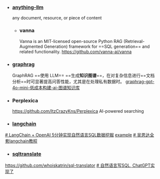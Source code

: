 - ### [anything-llm](https://github.com/Mintplex-Labs/anything-llm)
  any document, resource, or piece of content
  - ### vanna
    Vanna is an MIT-licensed open-source Python RAG (Retrieval-Augmented Generation) framework for ==SQL generation== and related functionality.
  https://github.com/vanna-ai/vanna
- ### [graphrag]( https://microsoft.github.io/graphrag/)
  GraphRAG ==使用 LLM== ==生成**知识图谱**==，在对复杂信息进行==文档分析==时可显著提高问答性能，尤其是在处理私有数据时。
  [graphrag-gpt-4o-mini-低成本构建-ai-图谱知识库](https://www.msn.cn/zh-cn/news/other/graphrag-gpt-4o-mini-%E4%BD%8E%E6%88%90%E6%9C%AC%E6%9E%84%E5%BB%BA-ai-%E5%9B%BE%E8%B0%B1%E7%9F%A5%E8%AF%86%E5%BA%93/ar-BB1qohv6?ocid=BingNewsSerp)
- ### Perplexica
  https://github.com/ItzCrazyKns/Perplexica 
   AI-powered searching
- ### [langchain](https://www.langchain.com.cn/getting_started/getting_started)
[# LangChain + OpenAI 5分钟实现自然语言SQL数据挖掘](https://www.bilibili.com/video/BV1eo4y18796/?spm_id_from=333.788.recommend_more_video.13&vd_source=62c8a03e66ff063b9af3e473fadb8049)
[example](https://python.langchain.com/docs/use_cases/sql/quickstart/)
[# 吴恩达全套langchain教程](https://www.bilibili.com/video/BV1WW4y1f7wG/?spm_id_from=333.788.recommend_more_video.4&vd_source=62c8a03e66ff063b9af3e473fadb8049)
- ### [sqltranslate](https://www.sqltranslate.app/)
https://github.com/whoiskatrin/sql-translator
[# 自然语言写SQL, ChatGPT实现了](https://www.bilibili.com/video/BV1NX4y1y7Fe/?spm_id_from=333.788.recommend_more_video.7&vd_source=62c8a03e66ff063b9af3e473fadb8049)
